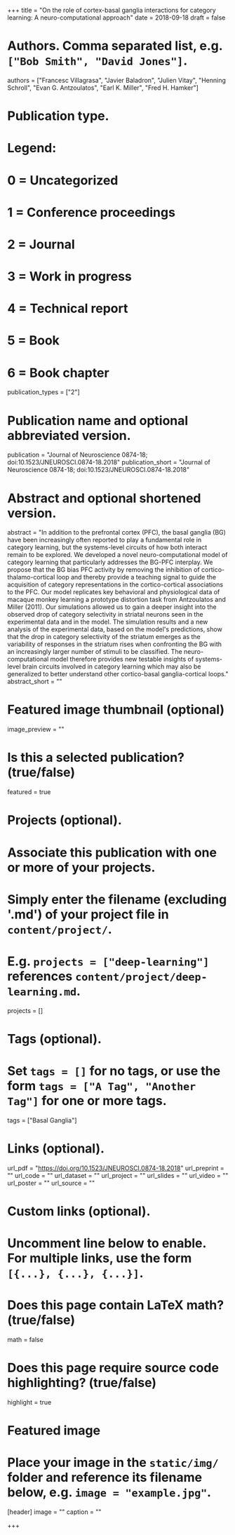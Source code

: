 +++
title = "On the role of cortex-basal ganglia interactions for category learning: A neuro-computational approach"
date = 2018-09-18
draft = false

# Authors. Comma separated list, e.g. `["Bob Smith", "David Jones"]`.
authors = ["Francesc Villagrasa", "Javier Baladron", "Julien Vitay", "Henning Schroll", "Evan G. Antzoulatos", "Earl K. Miller", "Fred H. Hamker"]

# Publication type.
# Legend:
# 0 = Uncategorized
# 1 = Conference proceedings
# 2 = Journal
# 3 = Work in progress
# 4 = Technical report
# 5 = Book
# 6 = Book chapter
publication_types = ["2"]

# Publication name and optional abbreviated version.
publication = "Journal of Neuroscience  0874-18; doi:10.1523/JNEUROSCI.0874-18.2018"
publication_short = "Journal of Neuroscience  0874-18; doi:10.1523/JNEUROSCI.0874-18.2018"

# Abstract and optional shortened version.
abstract = "In addition to the prefrontal cortex (PFC), the basal ganglia (BG) have been increasingly often reported to play a fundamental role in category learning, but the systems-level circuits of how both interact remain to be explored. We developed a novel neuro-computational model of category learning that particularly addresses the BG-PFC interplay. We propose that the BG bias PFC activity by removing the inhibition of cortico-thalamo-cortical loop and thereby provide a teaching signal to guide the acquisition of category representations in the cortico-cortical associations to the PFC. Our model replicates key behavioral and physiological data of macaque monkey learning a prototype distortion task from Antzoulatos and Miller (2011). Our simulations allowed us to gain a deeper insight into the observed drop of category selectivity in striatal neurons seen in the experimental data and in the model. The simulation results and a new analysis of the experimental data, based on the model's predictions, show that the drop in category selectivity of the striatum emerges as the variability of responses in the striatum rises when confronting the BG with an increasingly larger number of stimuli to be classified. The neuro-computational model therefore provides new testable insights of systems-level brain circuits involved in category learning which may also be generalized to better understand other cortico-basal ganglia-cortical loops."
abstract_short = ""

# Featured image thumbnail (optional)
image_preview = ""

# Is this a selected publication? (true/false)
featured = true

# Projects (optional).
#   Associate this publication with one or more of your projects.
#   Simply enter the filename (excluding '.md') of your project file in `content/project/`.
#   E.g. `projects = ["deep-learning"]` references `content/project/deep-learning.md`.
projects = []

# Tags (optional).
#   Set `tags = []` for no tags, or use the form `tags = ["A Tag", "Another Tag"]` for one or more tags.
tags = ["Basal Ganglia"]

# Links (optional).
url_pdf = "https://doi.org/10.1523/JNEUROSCI.0874-18.2018"
url_preprint = ""
url_code = ""
url_dataset = ""
url_project = ""
url_slides = ""
url_video = ""
url_poster = ""
url_source = ""

# Custom links (optional).
#   Uncomment line below to enable. For multiple links, use the form `[{...}, {...}, {...}]`.

# Does this page contain LaTeX math? (true/false)
math = false

# Does this page require source code highlighting? (true/false)
highlight = true

# Featured image
# Place your image in the `static/img/` folder and reference its filename below, e.g. `image = "example.jpg"`.
[header]
image = ""
caption = ""

+++
